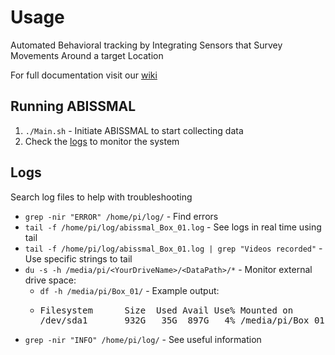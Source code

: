 # Usage

Automated Behavioral tracking by Integrating Sensors that Survey Movements Around a target Location

For full documentation visit our [wiki](https://github.com/lastralab/ABISSMAL/wiki)

## Running ABISSMAL

1. `./Main.sh` - Initiate ABISSMAL to start collecting data
2. Check the [logs](logs.md) to monitor the system

## Logs

Search log files to help with troubleshooting

* `grep -nir "ERROR" /home/pi/log/` - Find errors
* `tail -f /home/pi/log/abissmal_Box_01.log` - See logs in real time using tail
* `tail -f /home/pi/log/abissmal_Box_01.log | grep "Videos recorded"` - Use specific strings to tail
* `du -s -h /media/pi/<YourDriveName>/<DataPath>/*` - Monitor external drive space:
    * `df -h /media/pi/Box_01/` - Example output:
    * <pre class="dark">
      Filesystem      Size  Used Avail Use% Mounted on
      /dev/sda1       932G   35G  897G   4% /media/pi/Box_01</pre>
* `grep -nir "INFO" /home/pi/log/` - See useful information
